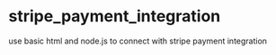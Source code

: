 # stripe_payment_integration
use basic html and node.js to  connect with stripe payment integration 
